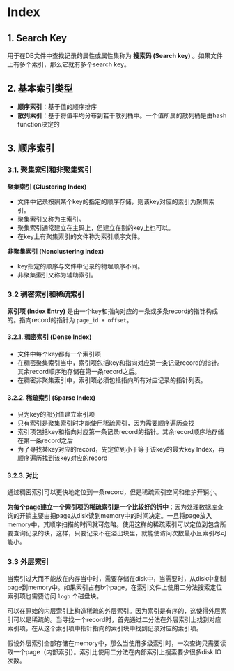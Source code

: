 # Index

## 1. Search Key

用于在DB文件中查找记录的属性或属性集称为 **搜索码 (Search key)** 。如果文件上有多个索引，那么它就有多个search key。

## 2. 基本索引类型

- **顺序索引**：基于值的顺序排序
- **散列索引**：基于将值平均分布到若干散列桶中。一个值所属的散列桶是由hash function决定的

## 3. 顺序索引

### 3.1. 聚集索引和非聚集索引

**聚集索引 (Clustering Index)**

- 文件中记录按照某个key的指定的顺序存储，则该key对应的索引为聚集索引。
- 聚集索引又称为主索引。
- 聚集索引通常建立在主码上，但建立在别的key上也可以。
- 在key上有聚集索引的文件称为索引顺序文件。

**非聚集索引 (Nonclustering Index)**

- key指定的顺序与文件中记录的物理顺序不同。
- 非聚集索引又称为辅助索引。

### 3.2 稠密索引和稀疏索引

**索引项 (Index Entry)** 是由一个key和指向对应的一条或多条record的指针构成的。指向record的指针为 `page_id + offset`。

#### 3.2.1. 稠密索引 (Dense Index)

- 文件中每个key都有一个索引项
- 在稠密聚集索引当中，索引项包括key和指向对应第一条记录record的指针。其余record顺序地存储在第一条record之后。
- 在稠密非聚集索引中，索引项必须包括指向所有对应记录的指针列表。

#### 3.2.2. 稀疏索引 (Sparse Index)

- 只为key的部分值建立索引项
- 只有索引是聚集索引时才能使用稀疏索引，因为需要顺序遍历查找
- 索引项包括key和指向对应第一条记录record的指针。其余record顺序地存储在第一条record之后
- 为了寻找某key对应的record，先定位到小于等于该key的最大key Index，再顺序遍历找到该key对应的record

#### 3.2.3. 对比

通过稠密索引可以更快地定位到一条record，但是稀疏索引空间和维护开销小。

**为每个page建立一个索引项的稀疏索引是一个比较好的折中**：因为处理数据库查询的开销主要由把page从disk读到memory中的时间决定。一旦将page放入memory中，其顺序扫描的时间就可忽略。使用这样的稀疏索引可以定位到包含所要查询记录的块，这样，只要记录不在溢出块里，就能使访问次数最小且索引尽可能小。

### 3.3 外层索引

当索引过大而不能放在内存当中时，需要存储在disk中，当需要时，从disk中复制page到memory中。如果索引占有b个page，在索引文件上使用二分法搜索定位索引项也需要访问 `logb` 个磁盘块。

可以在原始的内层索引上构造稀疏的外层索引。因为索引是有序的，这使得外层索引可以是稀疏的。当寻找一个record时，首先通过二分法在外层索引上找到对应索引项，在从这个索引项中指针指向的索引块中找到记录对应的索引项。

假设外层索引全部存储在memory中，那么当使用多级索引时，一次查询只需要读取一个page（内部索引）。索引比使用二分法在内部索引上搜索要少很多disk IO次数。

















